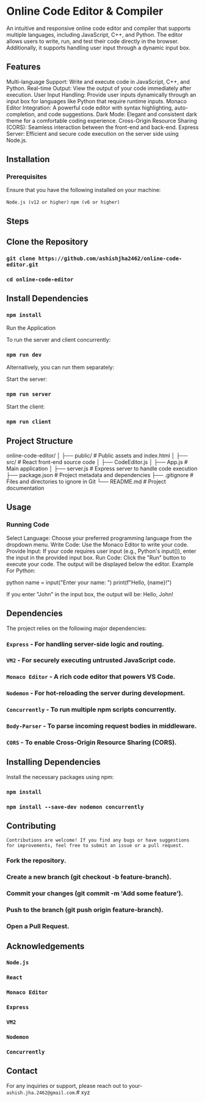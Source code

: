 # Online Code Editor & Compiler

An intuitive and responsive online code editor and compiler that supports multiple languages, including JavaScript, C++, and Python. The editor allows users to write, run, and test their code directly in the browser. Additionally, it supports handling user input through a dynamic input box.

## Features

Multi-language Support: Write and execute code in JavaScript, C++, and Python.
Real-time Output: View the output of your code immediately after execution.
User Input Handling: Provide user inputs dynamically through an input box for languages like Python that require runtime inputs.
Monaco Editor Integration: A powerful code editor with syntax highlighting, auto-completion, and code suggestions.
Dark Mode: Elegant and consistent dark theme for a comfortable coding experience.
Cross-Origin Resource Sharing (CORS): Seamless interaction between the front-end and back-end.
Express Server: Efficient and secure code execution on the server side using Node.js.

## Installation
### Prerequisites
Ensure that you have the following installed on your machine:

`Node.js (v12 or higher)`
`npm (v6 or higher)`

## Steps
## Clone the Repository

### `git clone https://github.com/ashishjha2462/online-code-editor.git`
### `cd online-code-editor`

## Install Dependencies

### `npm install`
Run the Application

To run the server and client concurrently:

### `npm run dev`

Alternatively, you can run them separately:

Start the server:
### `npm run server`

Start the client:
### `npm run client`

## Project Structure

online-code-editor/
│
├── public/               # Public assets and index.html
│
├── src/                  # React front-end source code
│   ├── CodeEditor.js
│   ├── App.js            # Main application 
│
├── server.js             # Express server to handle code execution
├── package.json          # Project metadata and dependencies
├── .gitignore            # Files and directories to ignore in Git
└── README.md             # Project documentation


## Usage
### Running Code
Select Language: Choose your preferred programming language from the dropdown menu.
Write Code: Use the Monaco Editor to write your code.
Provide Input: If your code requires user input (e.g., Python's input()), enter the input in the provided input box.
Run Code: Click the "Run" button to execute your code. The output will be displayed below the editor.
Example
For Python:

python
name = input("Enter your name: ")
print(f"Hello, {name}!")

If you enter "John" in the input box, the output will be:
Hello, John!

## Dependencies
The project relies on the following major dependencies:


### `Express` - For handling server-side logic and routing.

### `VM2` - For securely executing untrusted JavaScript code.

### `Monaco Editor` - A rich code editor that powers VS Code.

### `Nodemon` - For hot-reloading the server during development.

### `Concurrently` - To run multiple npm scripts concurrently.

### `Body-Parser` - To parse incoming request bodies in middleware.

### `CORS` - To enable Cross-Origin Resource Sharing (CORS).


## Installing Dependencies
Install the necessary packages using npm:

### `npm install`
### `npm install --save-dev nodemon concurrently`


## Contributing
`Contributions are welcome! If you find any bugs or have suggestions for improvements, feel free to submit an issue or a pull request.`

### Fork the repository.
### Create a new branch (git checkout -b feature-branch).
### Commit your changes (git commit -m 'Add some feature').
### Push to the branch (git push origin feature-branch).
### Open a Pull Request.

## Acknowledgements
### `Node.js`
### `React`
### `Monaco Editor`
### `Express`
### `VM2`
### `Nodemon`
### `Concurrently`


## Contact
For any inquiries or support, please reach out to your- `ashish.jha.2462@gmail.com`.#   x y z  
 